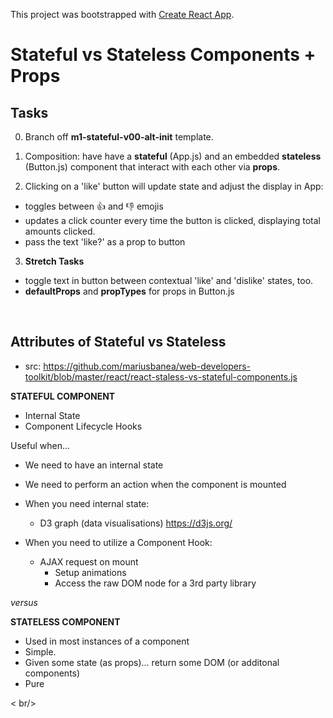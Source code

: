 This project was bootstrapped with [Create React App](https://github.com/facebook/create-react-app).

# Stateful vs Stateless Components + Props

## Tasks

0. Branch off **m1-stateful-v00-alt-init** template.

1. Composition: have have a **stateful** (App.js) and an embedded **stateless** (Button.js) component that interact with each other via **props**.

2. Clicking on a 'like' button will update state and adjust the display in App:
  * toggles between 👍 and 👎 emojis
  * updates a click counter every time the button is clicked, displaying total amounts clicked.
  * pass the text 'like?' as a prop to button

3. **Stretch Tasks** 
  * toggle text in button between contextual 'like' and 'dislike' states, too.
  * **defaultProps** and **propTypes** for props in Button.js

<br />

## Attributes of Stateful vs Stateless
* src: https://github.com/mariusbanea/web-developers-toolkit/blob/master/react/react-staless-vs-stateful-components.js

**STATEFUL COMPONENT**
- Internal State
- Component Lifecycle Hooks

Useful when...
- We need to have an internal state
- We need to perform an action when the component is mounted

- When you need internal state:
  - D3 graph (data visualisations) https://d3js.org/

- When you need to utilize a Component Hook:
  - AJAX request on mount
    - Setup animations
    - Access the raw DOM node for a 3rd party library

_versus_

**STATELESS COMPONENT**
- Used in most instances of a component
- Simple.
- Given some state (as props)... return some DOM (or additonal components)
- Pure

< br/>


